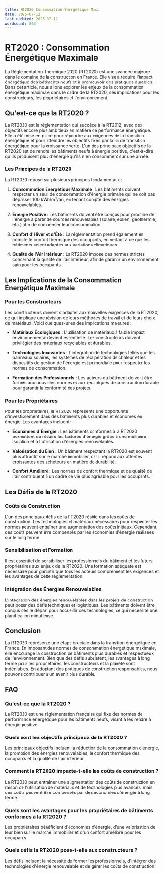 ```yaml
---
title: Rt2020 Consommation Énergétique Maxi
date: 2025-07-12
last_updated: 2025-07-12
wordcount: 863
---
```


# RT2020 : Consommation Énergétique Maximale

La Réglementation Thermique 2020 (RT2020) est une avancée majeure dans le domaine de la construction en France. Elle vise à réduire l'impact énergétique des bâtiments neufs et à promouvoir des pratiques durables. Dans cet article, nous allons explorer les enjeux de la consommation énergétique maximale dans le cadre de la RT2020, ses implications pour les constructeurs, les propriétaires et l'environnement.

## Qu'est-ce que la RT2020 ?

La RT2020 est la réglementation qui succède à la RT2012, avec des objectifs encore plus ambitieux en matière de performance énergétique. Elle a été mise en place pour répondre aux exigences de la transition énergétique et pour atteindre les objectifs fixés par la loi de transition énergétique pour la croissance verte. L'un des principaux objectifs de la RT2020 est de rendre les bâtiments neufs à énergie positive, c'est-à-dire qu'ils produisent plus d'énergie qu'ils n'en consomment sur une année.

### Les Principes de la RT2020

La RT2020 repose sur plusieurs principes fondamentaux :

1. **Consommation Énergétique Maximale** : Les bâtiments doivent respecter un seuil de consommation d'énergie primaire qui ne doit pas dépasser 100 kWh/m²/an, en tenant compte des énergies renouvelables.
   
2. **Énergie Positive** : Les bâtiments doivent être conçus pour produire de l'énergie à partir de sources renouvelables (solaire, éolien, géothermie, etc.) afin de compenser leur consommation.

3. **Confort d'Hiver et d'Été** : La réglementation prend également en compte le confort thermique des occupants, en veillant à ce que les bâtiments soient adaptés aux variations climatiques.

4. **Qualité de l'Air Intérieur** : La RT2020 impose des normes strictes concernant la qualité de l'air intérieur, afin de garantir un environnement sain pour les occupants.

## Les Implications de la Consommation Énergétique Maximale

### Pour les Constructeurs

Les constructeurs doivent s'adapter aux nouvelles exigences de la RT2020, ce qui implique une révision de leurs méthodes de travail et de leurs choix de matériaux. Voici quelques-unes des implications majeures :

- **Matériaux Écologiques** : L'utilisation de matériaux à faible impact environnemental devient essentielle. Les constructeurs doivent privilégier des matériaux recyclables et durables.

- **Technologies Innovantes** : L'intégration de technologies telles que les panneaux solaires, les systèmes de récupération de chaleur et les dispositifs de gestion de l'énergie est primordiale pour respecter les normes de consommation.

- **Formation des Professionnels** : Les acteurs du bâtiment doivent être formés aux nouvelles normes et aux techniques de construction durable pour garantir la conformité des projets.

### Pour les Propriétaires

Pour les propriétaires, la RT2020 représente une opportunité d'investissement dans des bâtiments plus durables et économes en énergie. Les avantages incluent :

- **Économies d'Énergie** : Les bâtiments conformes à la RT2020 permettent de réduire les factures d'énergie grâce à une meilleure isolation et à l'utilisation d'énergies renouvelables.

- **Valorisation du Bien** : Un bâtiment respectant la RT2020 est souvent plus attractif sur le marché immobilier, car il répond aux attentes croissantes des acheteurs en matière de durabilité.

- **Confort Amélioré** : Les normes de confort thermique et de qualité de l'air contribuent à un cadre de vie plus agréable pour les occupants.

## Les Défis de la RT2020

### Coûts de Construction

L'un des principaux défis de la RT2020 réside dans les coûts de construction. Les technologies et matériaux nécessaires pour respecter les normes peuvent entraîner une augmentation des coûts initiaux. Cependant, ces coûts peuvent être compensés par les économies d'énergie réalisées sur le long terme.

### Sensibilisation et Formation

Il est essentiel de sensibiliser les professionnels du bâtiment et les futurs propriétaires aux enjeux de la RT2020. Une formation adéquate est nécessaire pour garantir que tous les acteurs comprennent les exigences et les avantages de cette réglementation.

### Intégration des Énergies Renouvelables

L'intégration des énergies renouvelables dans les projets de construction peut poser des défis techniques et logistiques. Les bâtiments doivent être conçus dès le départ pour accueillir ces technologies, ce qui nécessite une planification minutieuse.

## Conclusion

La RT2020 représente une étape cruciale dans la transition énergétique en France. En imposant des normes de consommation énergétique maximale, elle encourage la construction de bâtiments plus durables et respectueux de l'environnement. Bien que des défis subsistent, les avantages à long terme pour les propriétaires, les constructeurs et la planète sont indéniables. En adoptant des pratiques de construction responsables, nous pouvons contribuer à un avenir plus durable.

## FAQ

### Qu'est-ce que la RT2020 ?

La RT2020 est une réglementation française qui fixe des normes de performance énergétique pour les bâtiments neufs, visant à les rendre à énergie positive.

### Quels sont les objectifs principaux de la RT2020 ?

Les principaux objectifs incluent la réduction de la consommation d'énergie, la promotion des énergies renouvelables, le confort thermique des occupants et la qualité de l'air intérieur.

### Comment la RT2020 impacte-t-elle les coûts de construction ?

La RT2020 peut entraîner une augmentation des coûts de construction en raison de l'utilisation de matériaux et de technologies plus avancés, mais ces coûts peuvent être compensés par des économies d'énergie à long terme.

### Quels sont les avantages pour les propriétaires de bâtiments conformes à la RT2020 ?

Les propriétaires bénéficient d'économies d'énergie, d'une valorisation de leur bien sur le marché immobilier et d'un confort amélioré pour les occupants.

### Quels défis la RT2020 pose-t-elle aux constructeurs ?

Les défis incluent la nécessité de former les professionnels, d'intégrer des technologies d'énergie renouvelable et de gérer les coûts de construction.